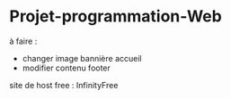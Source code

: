 # Projet-programmation-Web

à faire :
- changer image bannière accueil
- modifier contenu footer


site de host free : InfinityFree